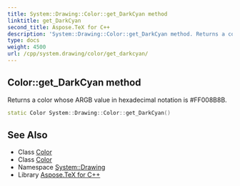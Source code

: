 ```yaml
---
title: System::Drawing::Color::get_DarkCyan method
linktitle: get_DarkCyan
second_title: Aspose.TeX for C++
description: 'System::Drawing::Color::get_DarkCyan method. Returns a color whose ARGB value in hexadecimal notation is #FF008B8B in C++.'
type: docs
weight: 4500
url: /cpp/system.drawing/color/get_darkcyan/
---
```

## Color::get_DarkCyan method


Returns a color whose ARGB value in hexadecimal notation is #FF008B8B.

```cpp
static Color System::Drawing::Color::get_DarkCyan()
```

## See Also

* Class [Color](../)
* Class [Color](../)
* Namespace [System::Drawing](../../)
* Library [Aspose.TeX for C++](../../../)
